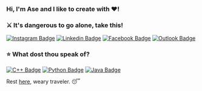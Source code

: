 ### Hi, I'm Ase and I like to create with ❤️!

<p align="left">
<h3 align="left">⚔️ It's dangerous to go alone, take this!</h3>

[![Instagram Badge](https://img.shields.io/badge/peekapolar-%23E4405F.svg?&style=for-the-badge&logo=instagram&logoColor=white)](https://www.instagram.com/peekapolar/)  [![Linkedin Badge](https://img.shields.io/badge/IrishMorales-%230077B5.svg?&style=for-the-badge&logo=linkedin&logoColor=white)](https://www.linkedin.com/in/irish-danielle-morales/)  [![Facebook Badge](https://img.shields.io/badge/IrishMorales-%231877F2.svg?&style=for-the-badge&logo=facebook&logoColor=white)](https://www.facebook.com/irish.danielle.morales/)  [![Outlook Badge](https://img.shields.io/badge/IrishDMorales@Outlook.com-2D8CFF?logo=microsoft-outlook&logoColor=white&style=for-the-badge)](mailto:irishdmorales@outlook.com)

<h3 align="left">⭐ What dost thou speak of?</h3>

[![C++ Badge](https://img.shields.io/badge/c++%20-%2300599C.svg?&style=for-the-badge&logo=c%2B%2B&logoColor=white)]() 
[![Python Badge](https://img.shields.io/badge/python%20-%2314354C.svg?&style=for-the-badge&logo=python&logoColor=white)]() 
[![Java Badge](https://img.shields.io/badge/java-%23ED8B00.svg?&style=for-the-badge&logo=java&logoColor=white)]() 

Rest [here](https://www.youtube.com/watch?v=pkpxi-x0AFo), weary traveler. 😴
